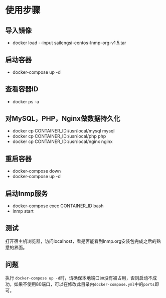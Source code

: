 # 使用步骤

## 导入镜像

- docker load --input sailengsi-centos-lnmp-org-v1.5.tar

## 启动容器

- docker-compose up -d

## 查看容器ID

- docker ps -a

## 对MySQL，PHP，Nginx做数据持久化

- docker cp CONTAINER_ID:/usr/local/mysql mysql
- docker cp CONTAINER_ID:/usr/local/php php
- docker cp CONTAINER_ID:/usr/local/nginx nginx

## 重启容器

- docker-compose down
- docker-compose up -d

## 启动lnmp服务

- docker-compose exec CONTAINER_ID bash
- lnmp start

## 测试

打开宿主机浏览器，访问localhost，看是否能看到lnmp.org安装包完成之后的熟悉的界面。

## 问题

执行 `docker-compose up -d`时，请确保本地端口`80`没有被占用，否则启动不成功，如果不使用80端口，可以在修改此目录内`docker-compose.yml`中的`ports`即可。
